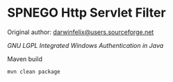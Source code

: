 # SPNEGO Http Servlet Filter

Original author: darwinfelix@users.sourceforge.net

*GNU LGPL Integrated Windows Authentication in Java*

Maven build

```
mvn clean package
```